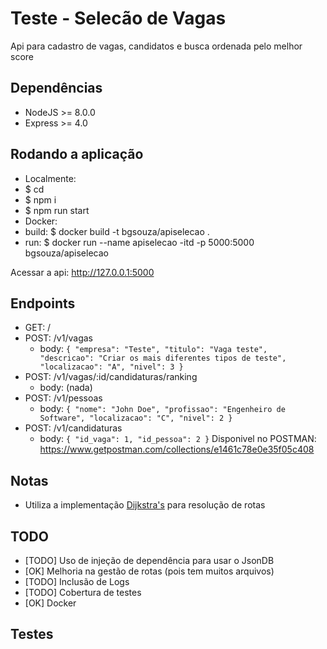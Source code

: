 # Teste - Selecão de Vagas
Api para cadastro de vagas, candidatos e busca ordenada pelo melhor score

## Dependências
 - NodeJS >= 8.0.0 
 - Express >= 4.0

## Rodando a aplicação
 - Localmente:
  - $ cd <raiz>
  - $ npm i
  - $ npm run start
 - Docker:
  - build: $ docker build -t bgsouza/apiselecao .
  - run: $ docker run --name apiselecao -itd -p 5000:5000 bgsouza/apiselecao

Acessar a api: http://127.0.0.1:5000

## Endpoints
 - GET: /
  - POST: /v1/vagas
    - body: 
      ``
      {
        "empresa": "Teste",
        "titulo": "Vaga teste",
        "descricao": "Criar os mais diferentes tipos de teste",
        "localizacao": "A",
        "nivel": 3
      }
     ``
  - POST: /v1/vagas/:id/candidaturas/ranking
    - body: (nada)
  - POST: /v1/pessoas
    - body:
      ``
      {
        "nome": "John Doe",
        "profissao": "Engenheiro de Software",
        "localizacao": "C",
        "nivel": 2
      }
      `` 
  - POST: /v1/candidaturas
    - body:
      ``
      {
        "id_vaga": 1,
        "id_pessoa": 2
      }
      ``
Disponivel no POSTMAN: https://www.getpostman.com/collections/e1461c78e0e35f05c408

## Notas
 - Utiliza a implementação [Dijkstra's](https://github.com/andrewhayward/dijkstra/blob/master/graph.js) para resolução de rotas

## TODO
 - [TODO] Uso de injeção de dependência para usar o JsonDB
 - [OK] Melhoria na gestão de rotas (pois tem muitos arquivos)
 - [TODO] Inclusão de Logs
 - [TODO] Cobertura de testes
 - [OK] Docker

## Testes

